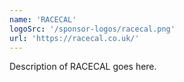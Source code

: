 ```yaml
---
name: 'RACECAL'
logoSrc: '/sponsor-logos/racecal.png'
url: 'https://racecal.co.uk/'
---
```

Description of RACECAL goes here.